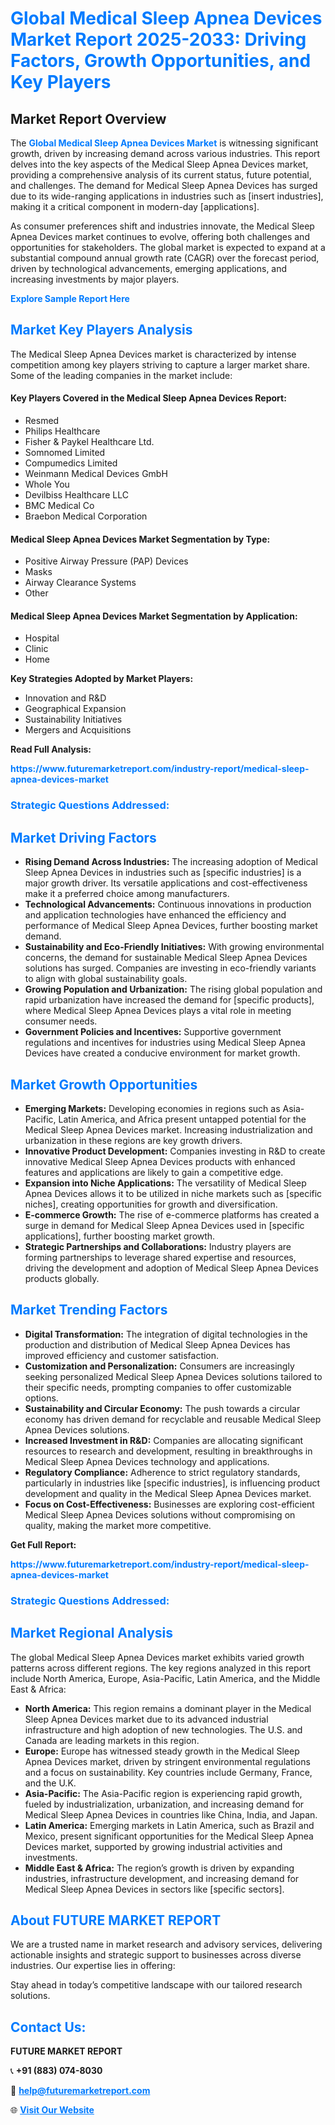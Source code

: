 <h1 style="color: #007BFF;">Global Medical Sleep Apnea Devices Market Report 2025-2033: Driving Factors, Growth Opportunities, and Key Players</h1>

<section id="overview">
<h2>Market Report Overview</h2>
<p>The <a href="https://www.futuremarketreport.com/industry-report/medical-sleep-apnea-devices-market" style="color: #007BFF; text-decoration: none;"><strong>Global Medical Sleep Apnea Devices Market</strong></a> is witnessing significant growth, driven by increasing demand across various industries. This report delves into the key aspects of the Medical Sleep Apnea Devices market, providing a comprehensive analysis of its current status, future potential, and challenges. The demand for Medical Sleep Apnea Devices has surged due to its wide-ranging applications in industries such as [insert industries], making it a critical component in modern-day [applications].</p>
<p>As consumer preferences shift and industries innovate, the Medical Sleep Apnea Devices market continues to evolve, offering both challenges and opportunities for stakeholders. The global market is expected to expand at a substantial compound annual growth rate (CAGR) over the forecast period, driven by technological advancements, emerging applications, and increasing investments by major players.</p>
</section>

<section id="overview">
<p><a href="https://www.futuremarketreport.com/request-sample/reportId=59553" style="color: #007BFF; text-decoration: none;"><strong>Explore Sample Report Here</strong></a></p>
</section>

<section id="key-players">
<h2 style="color: #007BFF;">Market Key Players Analysis</h2>
<p>The Medical Sleep Apnea Devices market is characterized by intense competition among key players striving to capture a larger market share. Some of the leading companies in the market include:</p>
<h4>Key Players Covered in the Medical Sleep Apnea Devices Report:</h4>
<ul><li>Resmed</li><li>Philips Healthcare</li><li>Fisher &amp; Paykel Healthcare Ltd.</li><li>Somnomed Limited</li><li>Compumedics Limited</li><li>Weinmann Medical Devices GmbH</li><li>Whole You</li><li>Devilbiss Healthcare LLC</li><li>BMC Medical Co</li><li>Braebon Medical Corporation</li></ul>
<h4>Medical Sleep Apnea Devices Market Segmentation by Type:</h4>
<ul><li>Positive Airway Pressure (PAP) Devices</li><li>Masks</li><li>Airway Clearance Systems</li><li>Other</li></ul>

<h4>Medical Sleep Apnea Devices Market Segmentation by Application:</h4>
<ul><li>Hospital</li><li>Clinic</li><li>Home</li></ul>
<p><strong>Key Strategies Adopted by Market Players:</strong></p>
<ul>
<li>Innovation and R&D</li>
<li>Geographical Expansion</li>
<li>Sustainability Initiatives</li>
<li>Mergers and Acquisitions</li>
</ul>
</section>

<section>
<p><strong>Read Full Analysis: </strong></p><a href="https://www.futuremarketreport.com/industry-report/medical-sleep-apnea-devices-market" style="color: #007BFF; text-decoration: none;"><strong>https://www.futuremarketreport.com/industry-report/medical-sleep-apnea-devices-market</strong></a>
<h3 style="color: #007BFF;">Strategic Questions Addressed:</h3>
</section>

<section id="driving-factors">
<h2 style="color: #007BFF;">Market Driving Factors</h2>
<ul>
<li><strong>Rising Demand Across Industries:</strong> The increasing adoption of Medical Sleep Apnea Devices in industries such as [specific industries] is a major growth driver. Its versatile applications and cost-effectiveness make it a preferred choice among manufacturers.</li>
<li><strong>Technological Advancements:</strong> Continuous innovations in production and application technologies have enhanced the efficiency and performance of Medical Sleep Apnea Devices, further boosting market demand.</li>
<li><strong>Sustainability and Eco-Friendly Initiatives:</strong> With growing environmental concerns, the demand for sustainable Medical Sleep Apnea Devices solutions has surged. Companies are investing in eco-friendly variants to align with global sustainability goals.</li>
<li><strong>Growing Population and Urbanization:</strong> The rising global population and rapid urbanization have increased the demand for [specific products], where Medical Sleep Apnea Devices plays a vital role in meeting consumer needs.</li>
<li><strong>Government Policies and Incentives:</strong> Supportive government regulations and incentives for industries using Medical Sleep Apnea Devices have created a conducive environment for market growth.</li>
</ul>
</section>

<section id="growth-opportunities">
<h2 style="color: #007BFF;">Market Growth Opportunities</h2>
<ul>
<li><strong>Emerging Markets:</strong> Developing economies in regions such as Asia-Pacific, Latin America, and Africa present untapped potential for the Medical Sleep Apnea Devices market. Increasing industrialization and urbanization in these regions are key growth drivers.</li>
<li><strong>Innovative Product Development:</strong> Companies investing in R&D to create innovative Medical Sleep Apnea Devices products with enhanced features and applications are likely to gain a competitive edge.</li>
<li><strong>Expansion into Niche Applications:</strong> The versatility of Medical Sleep Apnea Devices allows it to be utilized in niche markets such as [specific niches], creating opportunities for growth and diversification.</li>
<li><strong>E-commerce Growth:</strong> The rise of e-commerce platforms has created a surge in demand for Medical Sleep Apnea Devices used in [specific applications], further boosting market growth.</li>
<li><strong>Strategic Partnerships and Collaborations:</strong> Industry players are forming partnerships to leverage shared expertise and resources, driving the development and adoption of Medical Sleep Apnea Devices products globally.</li>
</ul>
</section>

<section id="trending-factors">
<h2 style="color: #007BFF;">Market Trending Factors</h2>
<ul>
<li><strong>Digital Transformation:</strong> The integration of digital technologies in the production and distribution of Medical Sleep Apnea Devices has improved efficiency and customer satisfaction.</li>
<li><strong>Customization and Personalization:</strong> Consumers are increasingly seeking personalized Medical Sleep Apnea Devices solutions tailored to their specific needs, prompting companies to offer customizable options.</li>
<li><strong>Sustainability and Circular Economy:</strong> The push towards a circular economy has driven demand for recyclable and reusable Medical Sleep Apnea Devices solutions.</li>
<li><strong>Increased Investment in R&D:</strong> Companies are allocating significant resources to research and development, resulting in breakthroughs in Medical Sleep Apnea Devices technology and applications.</li>
<li><strong>Regulatory Compliance:</strong> Adherence to strict regulatory standards, particularly in industries like [specific industries], is influencing product development and quality in the Medical Sleep Apnea Devices market.</li>
<li><strong>Focus on Cost-Effectiveness:</strong> Businesses are exploring cost-efficient Medical Sleep Apnea Devices solutions without compromising on quality, making the market more competitive.</li>
</ul>
</section>

<section>
<p><strong>Get Full Report: </strong></p><a href="https://www.futuremarketreport.com/industry-report/medical-sleep-apnea-devices-market" style="color: #007BFF; text-decoration: none;"><strong>https://www.futuremarketreport.com/industry-report/medical-sleep-apnea-devices-market</strong></a>
<h3 style="color: #007BFF;">Strategic Questions Addressed:</h3>
</section>


<section id="regional-analysis">
<h2 style="color: #007BFF;">Market Regional Analysis</h2>
<p>The global Medical Sleep Apnea Devices market exhibits varied growth patterns across different regions. The key regions analyzed in this report include North America, Europe, Asia-Pacific, Latin America, and the Middle East & Africa:</p>
<ul>
<li><strong>North America:</strong> This region remains a dominant player in the Medical Sleep Apnea Devices market due to its advanced industrial infrastructure and high adoption of new technologies. The U.S. and Canada are leading markets in this region.</li>
<li><strong>Europe:</strong> Europe has witnessed steady growth in the Medical Sleep Apnea Devices market, driven by stringent environmental regulations and a focus on sustainability. Key countries include Germany, France, and the U.K.</li>
<li><strong>Asia-Pacific:</strong> The Asia-Pacific region is experiencing rapid growth, fueled by industrialization, urbanization, and increasing demand for Medical Sleep Apnea Devices in countries like China, India, and Japan.</li>
<li><strong>Latin America:</strong> Emerging markets in Latin America, such as Brazil and Mexico, present significant opportunities for the Medical Sleep Apnea Devices market, supported by growing industrial activities and investments.</li>
<li><strong>Middle East & Africa:</strong> The region’s growth is driven by expanding industries, infrastructure development, and increasing demand for Medical Sleep Apnea Devices in sectors like [specific sectors].</li>
</ul>
</section>

<footer>
<h2 style="color: #007BFF;">About FUTURE MARKET REPORT</h2>
<p>We are a trusted name in market research and advisory services, delivering actionable insights and strategic support to businesses across diverse industries. Our expertise lies in offering:</p>

<p>Stay ahead in today’s competitive landscape with our tailored research solutions.</p>

<h2 style="color: #007BFF;">Contact Us:</h2>
<p><strong>FUTURE MARKET REPORT</strong></p>
<p>📞 <strong>+91 (883) 074-8030</strong></p>
<p>📧 <strong><a href="mailto:help@futuremarketreport.com" style="color: #007BFF;">help@futuremarketreport.com</a></strong></p>
<p>🌐 <strong><a href="https://www.futuremarketreport.com/" style="color: #007BFF;">Visit Our Website</a></strong></p>
</footer>